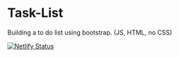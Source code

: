 # Task-List

Building a to do list using bootstrap. (JS, HTML, no CSS)


[![Netlify Status](https://api.netlify.com/api/v1/badges/9bab27dd-535b-4f3d-831f-7a93b5cadb8c/deploy-status)](https://app.netlify.com/sites/renees-task-list-manager/deploys)
